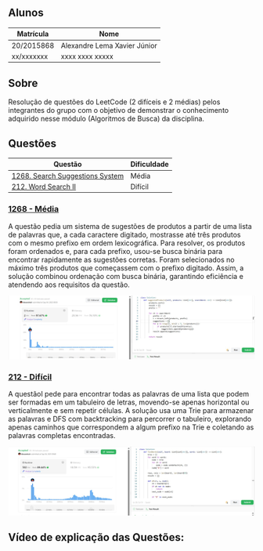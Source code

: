 ## Alunos  
| Matrícula | Nome |  
|-----------------------|---------------------|  
| 20/2015868 | Alexandre Lema Xavier Júnior |  
| xx/xxxxxxx | xxxx xxxx xxxxx |  

## Sobre 
Resolução de questões do LeetCode (2 difíceis e 2 médias) pelos integrantes do grupo com o objetivo de demonstrar o conhecimento adquirido nesse módulo (Algoritmos de Busca) da disciplina.

## Questões

|Questão | Dificuldade |
| -- | -- |
| [1268. Search Suggestions System](https://leetcode.com/problems/search-suggestions-system/description/)| Média |
| [212. Word Search II](https://leetcode.com/problems/word-search-ii/description/)| Difícil |

### [1268 - Média](https://leetcode.com/problems/search-suggestions-system/description/) 

A questão pedia um sistema de sugestões de produtos a partir de uma lista de palavras que, a cada caractere digitado, mostrasse até três produtos com o mesmo prefixo em ordem lexicográfica. Para resolver, os produtos foram ordenados e, para cada prefixo, usou-se busca binária para encontrar rapidamente as sugestões corretas. Foram selecionados no máximo três produtos que começassem com o prefixo digitado. Assim, a solução combinou ordenação com busca binária, garantindo eficiência e atendendo aos requisitos da questão.

![Print da Resolução 1268](questoes/questao1268.jpg)

### [212 - Difícil](https://leetcode.com/problems/word-search-ii/description/)

A questãoI pede para encontrar todas as palavras de uma lista que podem ser formadas em um tabuleiro de letras, movendo-se apenas horizontal ou verticalmente e sem repetir células. A solução usa uma Trie para armazenar as palavras e DFS com backtracking para percorrer o tabuleiro, explorando apenas caminhos que correspondem a algum prefixo na Trie e coletando as palavras completas encontradas.

![Print da Resolução 212](questoes/questao212.jpg)


## Vídeo de explicação das Questões:
